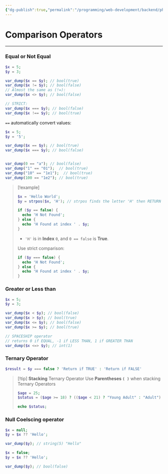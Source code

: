 ```yaml
---
{"dg-publish":true,"permalink":"/programming/web-development/backend/php/01-procedural/03-operators/04-comparison-operators/","tags":["programming","php","webdevelopment","backend"],"created":"2024-11-09T11:30:30.035+08:00"}
---
```


# Comparison Operators

--- 


### Equal or Not Equal
```php
$x = 5;
$y = 3;

var_dump($x == $y); // bool(true)
var_dump($x != $y); // bool(false)
// Almost the same as (!=):
var_dump($x <> $y); // bool(false)

// STRICT:
var_dump($x === $y); // bool(false)
var_dump($x !== $y); // bool(true)
```

`==` automatically convert values:
```php
$x = 5;
$y = '5';

var_dump($x == $y); // bool(true)
var_dump($x === $y); // bool(false)


var_dump(0 == "a"); // bool(false)
var_dump("1" == "01");  // bool(true)
var_dump("10" == "1e1");  // bool(true)
var_dump(100 == "1e2"); // bool(true)

```

>[!example]
>```php
>$x = 'Hello World';
>$y = strpos($x, 'H'); // strpos finds the letter 'H' then RETURN its INDEX
>
>if ($y == false) { 
>	echo 'H Not Found';
>} else {
>	echo 'H Found at index ' . $y;
>}
>
>```
> - `'H'` is in __Index__ `0`, and `0 == false` is __True__.
>
>Use strict comparison:
>```php
>if ($y === false) { 
>	echo 'H Not Found';
>} else {
>	echo 'H Found at index ' . $y;
>}
>```



### Greater or Less than

```php
$x = 5;
$y = 3;

var_dump($x < $y); // bool(false)
var_dump($x > $y); // bool(true)
var_dump($x <= $y); // bool(false)
var_dump($x >= $y); // bool(true)

// SPACESHIP operator
// returns 0 if EQUAL, -1 if LESS THAN, 1 if GREATER THAN
var_dump($x <=> $y); // int(1)
```


### Ternary Operator
```php
$result = $y === false ? 'Return if TRUE' : 'Return if FALSE'
```

> [!tip] __Stacking__ Ternary Operator
> Use __Parentheses `( )`__ when stacking Ternary Operators
>```php
>$age = 25;
>$status = ($age >= 18) ? (($age < 21) ? "Young Adult" : "Adult") : "Minor";
>
>echo $status;
>```


### Null Coelscing operator

```php
$x = null;
$y = $x ?? 'Hello';

var_dump($y); // string(5) "Hello"

$x = false;
$y = $x ?? 'Hello';

var_dump($y); // bool(false)
```

